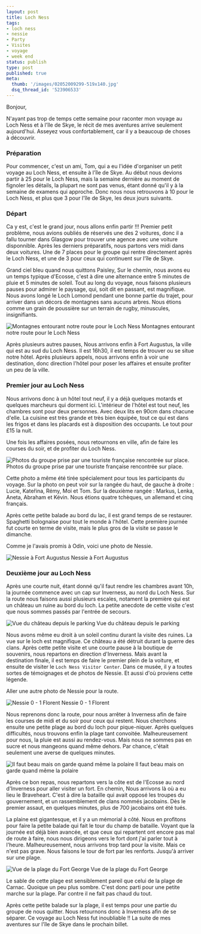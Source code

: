 ```yaml
---
layout: post
title: Loch Ness
tags:
- loch ness
- nessie
- Party
- Visites
- voyage
- week end
status: publish
type: post
published: true
meta:
  thumb: '/images/02052009299-519x140.jpg'
  dsq_thread_id: '523906533'
---
```

Bonjour,

N'ayant pas trop de temps cette semaine pour raconter mon voyage au Loch Ness et à l'île de Skye, le récit de mes aventures arrive seulement aujourd'hui. Asseyez vous confortablement, car il y a beaucoup de choses à découvrir.

<!--break-->

### Préparation

Pour commencer, c'est un ami, Tom, qui a eu l'idée d'organiser un petit voyage au Loch Ness, et ensuite à l'île de Skye. Au début nous devions partir à 25 pour le Loch Ness, mais la semaine dernière au moment de fignoler les détails, la plupart ne sont pas venus, étant donné qu'il y à la semaine de examens qui approche. Donc nous nous retrouvons à 10 pour le Loch Ness, et plus que 3 pour l'île de Skye, les deux jours suivants.

### Départ

Ca y est, c'est le grand jour, nous allons enfin partir !!! Premier petit problème, nous avions oubliés de réservés une des 2 voitures, donc il a fallu tourner dans Glasgow pour trouver une agence avec une voiture disponnible. Après les derniers préparatifs, nous partons vers midi dans deux voitures. Une de 7 places pour le groupe qui rentre directement après le Loch Ness, et une de 3 pour ceux qui continuent sur l'île de Skye.

Grand ciel bleu quand nous quittons Paisley, Sur le chemin, nous avons eu un temps typique d'Ecosse, c'est à dire une alternance entre 5 minutes de pluie et 5 minutes de soleil. Tout au long du voyage, nous faisons plusieurs pauses pour admirer le paysage, qui, soit dit en passant, est magnifique. Nous avons longé le Loch Lomond pendant une bonne partie du trajet, pour arriver dans un décors de montagnes sans aucuns arbres. Nous étions comme un grain de poussière sur un terrain de rugby, minuscules, insignifiants.

![Montagnes entourant notre route pour le Loch Ness](/images/02052009299-300x225.jpg "02052009299") Montagnes entourant notre route pour le Loch Ness

Après plusieurs autres pauses, Nous arrivons enfin à Fort Augustus, la ville qui est au sud du Loch Ness. Il est 16h30, il est temps de trouver ou se situe notre hôtel. Après plusieurs appels, nous arrivons enfin à voir une destination, donc direction l'hôtel pour poser les affaires et ensuite profiter un peu de la ville.

### Premier jour au Loch Ness

Nous arrivons donc à un hôtel tout neuf, il y a déjà quelques motards et quelques marcheurs qui dorment ici. L'intérieur de l'hôtel est tout neuf, les chambres sont pour deux personnes. Avec deux lits en 90cm dans chacune d'elle. La cuisine est très grande et très bien équipée, tout ce qui est dans les frigos et dans les placards est à disposition des occupants. Le tout pour £15 la nuit.

Une fois les affaires posées, nous retournons en ville, afin de faire les courses du soir, et de profiter du Loch Ness.

![Photos du groupe prise par une touriste française rencontrée sur place.](/images/loch-ness-02052009.jpg "loch-ness-02052009") Photos du groupe prise par une touriste française rencontrée sur place.

Cette photo a même été tirée spécialement pour tous les participants du voyage. Sur la photo on peut voir sur la rangée du haut, de gauche à droite : Lucie, Kateřina, Rémy, Moi et Tom. Sur la deuxième rangée : Markus, Lenka, Aneta, Abraham et Kévin. Nous étions quatre tchèques, un allemand et cinq français.

Après cette petite balade au bord du lac, il est grand temps de se restaurer. Spaghetti bolognaise pour tout le monde à l'hôtel. Cette première journée fut courte en terme de visite, mais le plus gros de la visite se passe le dimanche.

Comme je l'avais promis à Odin, voici une photo de Nessie.

![Nessie à Fort Augustus](/images/02052009304-225x300.jpg "02052009304") Nessie à Fort Augustus

### Deuxième jour au Loch Ness

Après une courte nuit, étant donné qu'il faut rendre les chambres avant 10h, la journée commence avec un cap sur Inverness, au nord du Loch Ness. Sur la route nous faisons aussi plusieurs escales, notament la première qui est un château un ruine au bord du loch. La petite anecdote de cette visite c'est que nous sommes passés par l'entrée de secours.

![Vue du château depuis le parking](/images/03052009308-300x225.jpg "03052009308") Vue du château depuis le parking

Nous avons même eu droit à un soleil continu durant la visite des ruines. La vue sur le loch est magnifique. Ce château a été détruit durant la guerre des clans. Après cette petite visite et une courte pause à la boutique de souvenirs, nous repartons en direction d'Inverness. Mais avant la destination finale, il est temps de faire le premier plein de la voiture, et ensuite de visiter le `Loch Ness Visitor Center`. Dans ce musée, il y a toutes sortes de témoignages et de photos de Nessie. Et aussi d'où proviens cette légende.

Aller une autre photo de Nessie pour la route.

![Nessie 0 - 1 Florent](/images/03052009317-225x300.jpg "03052009317") Nessie 0 - 1 Florent

Nous reprenons donc la route, pour nous arrêter à Inverness afin de faire les courses de midi et du soir pour ceux qui restent. Nous cherchons ensuite une petite plage au bord du loch pour pique-niquer. Après quelques difficultés, nous trouvons enfin la plage tant convoitée. Malheureusement pour nous, la pluie est aussi au rendez-vous. Mais nous ne sommes pas en sucre et nous mangeons quand même dehors. Par chance, c'était seulement une averse de quelques minutes.

![Il faut beau mais on garde quand même la polaire](/images/03052009319-300x225.jpg "03052009319") Il faut beau mais on garde quand même la polaire

Après ce bon repas, nous repartons vers la côte est de l'Ecosse au nord d'Inverness pour aller visiter un fort. En chemin, Nous arrivons là où a eu lieu le Braveheart. C'est à dire la bataille qui avait opposé les troupes du gouvernement, et un rassemblement de clans nommés jacobains. Dès le premier assaut, en quelques minutes, plus de 700 jacobains ont été tués.

La plaine est gigantesque, et il y a un mémorial à côté. Nous en profitons pour faire la petite balade qui fait le tour du champ de bataille. Voyant que la journée est déjà bien avancée, et que ceux qui repartent ont encore pas mal de route à faire, nous nous dirigeons vers le fort dont j'ai parler tout à l'heure. Malheureusement, nous arrivons trop tard pour la visite. Mais ce n'est pas grave. Nous faisons le tour de fort par les renforts. Jusqu'à arriver sur une plage.

![Vue de la plage du Fort George](/images/03052009320-300x225.jpg "03052009320") Vue de la plage du Fort George

Le sable de cette plage est sensiblement pareil que celui de la plage de Carnac. Quoique un peu plus sombre. C'est donc parti pour une petite marche sur la plage. Par contre il ne fait pas chaud du tout.

Après cette petite balade sur la plage, il est temps pour une partie du groupe de nous quitter. Nous retournons donc à Inverness afin de se séparer. Ce voyage au Loch Ness fut inoubliable !! La suite de mes aventures sur l'île de Skye dans le prochain billet.

